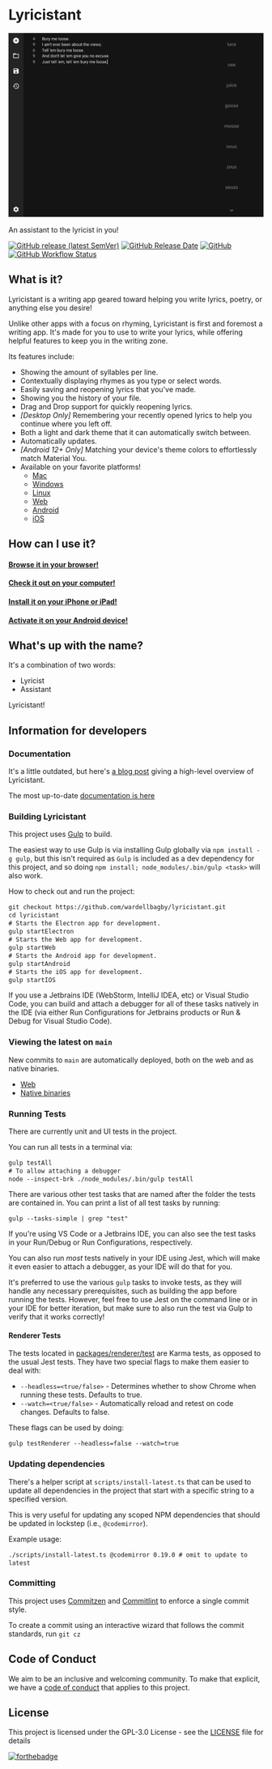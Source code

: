 # Lyricistant

![lyricistant](lyricistant.png)

An assistant to the lyricist in you!

[![GitHub release (latest SemVer)](https://img.shields.io/github/v/release/wardellbagby/lyricistant?style=for-the-badge)](https://lyricistant.app/#download)
[![GitHub Release Date](https://img.shields.io/github/release-date/wardellbagby/lyricistant?style=for-the-badge)](https://lyricistant.app/#download)
[![GitHub](https://img.shields.io/github/license/wardellbagby/lyricistant?style=for-the-badge)](https://github.com/wardellbagby/lyricistant/blob/main/LICENSE.md)
[![GitHub Workflow Status](https://img.shields.io/github/workflow/status/wardellbagby/lyricistant/Continuous%20Integration?style=for-the-badge)](https://github.com/wardellbagby/lyricistant/actions?query=workflow%3A%22Continuous+Integration%22)

## What is it?

Lyricistant is a writing app geared toward helping you write lyrics, poetry, or anything else you desire!

Unlike other apps with a focus on rhyming, Lyricistant is first and foremost a writing app. It's made for you to use to
write your lyrics, while offering helpful features to keep you in the writing zone.

Its features include:

- Showing the amount of syllables per line.
- Contextually displaying rhymes as you type or select words.
- Easily saving and reopening lyrics that you've made.
- Showing you the history of your file.
- Drag and Drop support for quickly reopening lyrics.
- _[Desktop Only]_ Remembering your recently opened lyrics to help you continue where you left off.
- Both a light and dark theme that it can automatically switch between.
- Automatically updates.
- _[Android 12+ Only]_ Matching your device's theme colors to effortlessly match Material You.
- Available on your favorite platforms!
  - [Mac](https://lyricistant.app/#download)
  - [Windows](https://lyricistant.app/#download)
  - [Linux](https://lyricistant.app/#download)
  - [Web](https://lyricistant.app)
  - [Android](https://play.google.com/store/apps/details?id=com.wardellbagby.lyricistant)
  - [iOS](https://apps.apple.com/om/app/lyricistant/id1561506174)

## How can I use it?

#### [Browse it in your browser!](https://lyricistant.app)

#### [Check it out on your computer!](https://lyricistant.app/#download)

#### [Install it on your iPhone or iPad!](https://apps.apple.com/om/app/lyricistant/id1561506174)

#### [Activate it on your Android device!](https://play.google.com/store/apps/details?id=com.wardellbagby.lyricistant)

## What's up with the name?

It's a combination of two words:

- Lyricist
- Assistant

Lyricistant!

## Information for developers

### Documentation

It's a little outdated, but here's [a blog post](https://dev.to/wardellbagby/the-architecture-of-an-electron-app-ported-to-web-399e) giving a high-level overview of Lyricistant.

The most up-to-date [documentation is here](docs/1-getting_started.md)

### Building Lyricistant

This project uses [Gulp](https://gulpjs.com/) to build.

The easiest way to use Gulp is via installing Gulp globally via `npm install -g gulp`, but this isn't required as `Gulp` is included as a dev dependency for this project, and so doing `npm install; node_modules/.bin/gulp <task>` will also work.

How to check out and run the project:

```shell
git checkout https://github.com/wardellbagby/lyricistant.git
cd lyricistant
# Starts the Electron app for development.
gulp startElectron
# Starts the Web app for development.
gulp startWeb
# Starts the Android app for development.
gulp startAndroid
# Starts the iOS app for development.
gulp startIOS
```

If you use a Jetbrains IDE (WebStorm, IntelliJ IDEA, etc) or Visual Studio Code, you can build and attach a debugger for all of these tasks natively in the IDE (via either Run Configurations for Jetbrains products or Run & Debug for Visual Studio Code).

### Viewing the latest on `main`

New commits to `main` are automatically deployed, both on the web and as native binaries.

- [Web](https://dev.lyricistant.app)
- [Native binaries](https://github.com/wardellbagby/lyricistant/releases/tag/latest)

### Running Tests

There are currently unit and UI tests in the project.

You can run all tests in a terminal via:

```shell
gulp testAll
# To allow attaching a debugger
node --inspect-brk ./node_modules/.bin/gulp testAll
```

There are various other test tasks that are named after the folder the tests are contained in. You can print a list of all test tasks by running:

```
gulp --tasks-simple | grep "test"
```

If you're using VS Code or a Jetbrains IDE, you can also see the test tasks in your Run/Debug or Run Configurations, respectively.

You can also run _most_ tests natively in your IDE using Jest, which will make it even easier to attach a debugger, as your IDE will do that for you.

It's preferred to use the various `gulp` tasks to invoke tests, as they will handle any necessary prerequisites,
such as building the app before running the tests. However, feel free to use Jest on the command line or in your IDE for
better iteration, but make sure to also run the test via Gulp to verify that it works correctly!

#### Renderer Tests

The tests located in [packages/renderer/test](packages/renderer/test) are Karma tests, as opposed to the usual Jest 
tests. They have two special flags to make them easier to deal with:

- `--headless=<true/false>` - Determines whether to show Chrome when running these tests. Defaults to true.
- `--watch=<true/false>` - Automatically reload and retest on code changes. Defaults to false.

These flags can be used by doing:

```shell
gulp testRenderer --headless=false --watch=true
```


### Updating dependencies

There's a helper script at `scripts/install-latest.ts` that can be used to update all dependencies in the project that start with a specific string to a specified version.

This is very useful for updating any scoped NPM dependencies that should be updated in lockstep (i.e., `@codemirror`).

Example usage:

```shell
./scripts/install-latest.ts @codemirror 0.19.0 # omit to update to latest
```

### Committing

This project uses [Commitzen](https://github.com/commitizen/cz-cli) and [Commitlint](https://commitlint.js.org/#/) to enforce a single commit style.

To create a commit using an interactive wizard that follows the commit standards, run `git cz`

## Code of Conduct

We aim to be an inclusive and welcoming community. To make that explicit, we have a [code of conduct](CODE_OF_CONDUCT.md) that applies to this project.

## License

This project is licensed under the GPL-3.0 License - see the [LICENSE](LICENSE.md) file for details

[![forthebadge](https://forthebadge.com/images/badges/built-with-grammas-recipe.svg)](https://forthebadge.com)
